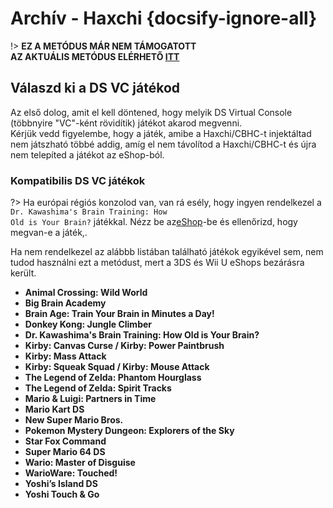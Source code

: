 # Archív - Haxchi {docsify-ignore-all}

!> **EZ A METÓDUS MÁR NEM TÁMOGATOTT**  
**AZ AKTUÁLIS METÓDUS ELÉRHETŐ [ITT](../../introduction)**

## Válaszd ki a DS VC játékod

Az első dolog, amit el kell döntened, hogy melyik DS Virtual Console (többnyire "VC"-ként rövidítik) játékot akarod megvenni.  
Kérjük vedd figyelembe, hogy a játék, amibe a Haxchi/CBHC-t injektáltad nem játszható többé addig, amíg el nem távolítod a Haxchi/CBHC-t és újra nem telepíted a játékot az eShop-ból.

### Kompatibilis DS VC játékok

?> Ha európai régiós konzolod van, van rá esély, hogy ingyen rendelkezel a <code>Dr. Kawashima's <wbr>Brain <wbr>Training: <wbr>How <wbr>Old <wbr>is <wbr>Your <wbr>Brain?</code> játékkal. Nézz be az[eShop](https://en-americas-support.nintendo.com/app/answers/detail/a_id/8563/~/how-to-view-previously-downloaded-titles-on-wii-u)-be és ellenőrizd, hogy megvan-e a játék,.

Ha nem rendelkezel az alábbb listában található játékok egyikével sem, nem tudod használni ezt a metódust, mert a 3DS és Wii U eShops bezárásra került.

- **Animal Crossing: Wild World**
- **Big Brain Academy**
- **Brain Age: Train Your Brain in Minutes a Day!**
- **Donkey Kong: Jungle Climber**
- **Dr. Kawashima's Brain Training: How Old is Your Brain?**
- **Kirby: Canvas Curse / Kirby: Power Paintbrush**
- **Kirby: Mass Attack**
- **Kirby: Squeak Squad / Kirby: Mouse Attack**
- **The Legend of Zelda: Phantom Hourglass**
- **The Legend of Zelda: Spirit Tracks**
- **Mario & Luigi: Partners in Time**
- **Mario Kart DS**
- **New Super Mario Bros.**
- **Pokemon Mystery Dungeon: Explorers of the Sky**
- **Star Fox Command**
- **Super Mario 64 DS**
- **Wario: Master of Disguise**
- **WarioWare: Touched!**
- **Yoshi’s Island DS**
- **Yoshi Touch & Go**
